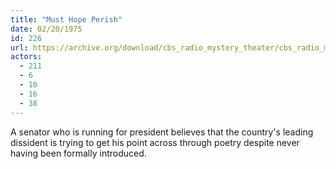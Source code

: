 ```yaml
---
title: "Must Hope Perish"
date: 02/20/1975
id: 226
url: https://archive.org/download/cbs_radio_mystery_theater/cbs_radio_mystery_theater-0201-0250.zip/cbs_radio_mystery_theater-0201-0250%2Fcbsrmt_0226_must_hope_perish.mp3
actors:
  - 211
  - 6
  - 10
  - 16
  - 38
---
```

A senator who is running for president believes that the country's leading dissident is trying to get his point across through poetry despite never having been formally introduced.